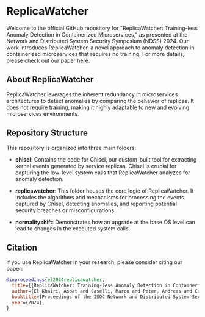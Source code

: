 # ReplicaWatcher

Welcome to the official GitHub repository for "ReplicaWatcher: Training-less Anomaly Detection in Containerized Microservices," as presented at the Network and Distributed System Security Symposium (NDSS) 2024.
Our work introduces ReplicaWatcher, a novel approach to anomaly detection in containerized microservices that requires no training. For more details, please check out our paper [here](https://www.ndss-symposium.org/ndss-paper/replicawatcher-training-less-anomaly-detection-in-containerized-microservices/?_sm_au_=iVVZpt77RHn4jNqr41Vp8K0W0RcLq).

## About ReplicaWatcher

ReplicaWatcher leverages the inherent redundancy in microservices architectures to detect anomalies by comparing the behavior of replicas. It does not require training, making it highly adaptable to new and evolving microservices environments.

## Repository Structure

This repository is organized into three main folders:

- **chisel**: Contains the code for Chisel, our custom-built tool for extracting kernel events generated by service replicas. Chisel is crucial for capturing the low-level system calls that ReplicaWatcher analyzes for anomaly detection.

- **replicawatcher**: This folder houses the core logic of ReplicaWatcher. It includes the algorithms and mechanisms for processing the events captured by Chisel, detecting anomalies, and reporting potential security breaches or misconfigurations.

- **normalityshift**: Demonstrates how an upgrade at the base OS level can lead to changes in the executed system calls. 

## Citation

If you use ReplicaWatcher in your research, please consider citing our paper:

```bibtex
@inproceedings{el2024replicawatcher,
  title={{ReplicaWatcher: Training-less Anomaly Detection in Containerized Microservices}},
  author={El Khairi, Asbat and Caselli, Marco and Peter, Andreas and Continella, Andrea},
  booktitle={Proceedings of the ISOC Network and Distributed System Security Symposium (NDSS)},
  year={2024},
}
```
